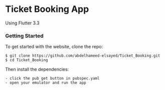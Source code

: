 # Ticket Booking App

Using Flutter 3.3

### Getting Started

To get started with the website, clone the repo:

```
$ git clone https://github.com/abdelhameed-elsayed/Ticket_Booking.git
$ cd Ticket_Booking
```

Then install the dependencies:

```
- click the pub get button in pubspec.yaml
- open your emulator and run the app
```
